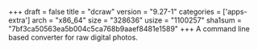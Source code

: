 +++
draft = false
title = "dcraw"
version = "9.27-1"
categories = ['apps-extra']
arch = "x86_64"
size = "328636"
usize = "1100257"
sha1sum = "7bf3ca50563ea5b004c5ca768b9aaef8481e1589"
+++
A command line based converter for raw digital photos.